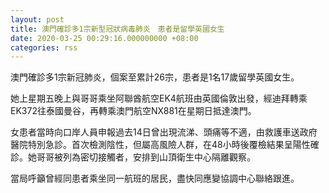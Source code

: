 ```yaml
---
layout: post
title: 澳門確診多1宗新型冠狀病毒肺炎　患者是留學英國女生
date: 2020-03-25 00:29:16.000000000 +08:00
categories: rss
---
```


澳門確診多1宗新冠肺炎，個案至累計26宗，患者是1名17歲留學英國女生。

她上星期五晚上與哥哥乘坐阿聯酋航空EK4航班由英國倫敦出發，經迪拜轉乘EK372往泰國曼谷，再轉乘澳門航空NX881在星期日抵達澳門。

女患者當時向口岸人員申報過去14日曾出現流涕、頭痛等不適，由救護車送政府醫院特別急診。首次檢測陰性，但屬高風險人群，在48小時後覆檢結果呈陽性確診。她哥哥被列為密切接觸者，安排到山頂衛生中心隔離觀察。

當局呼籲曾經同患者乘坐同一航班的居民，盡快同應變協調中心聯絡跟進。

